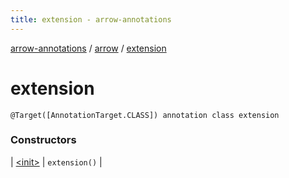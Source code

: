 ```yaml
---
title: extension - arrow-annotations
---
```


[arrow-annotations](../../index.html) / [arrow](../index.html) / [extension](./index.html)

# extension

`@Target([AnnotationTarget.CLASS]) annotation class extension`

### Constructors

| [&lt;init&gt;](-init-.html) | `extension()` |

